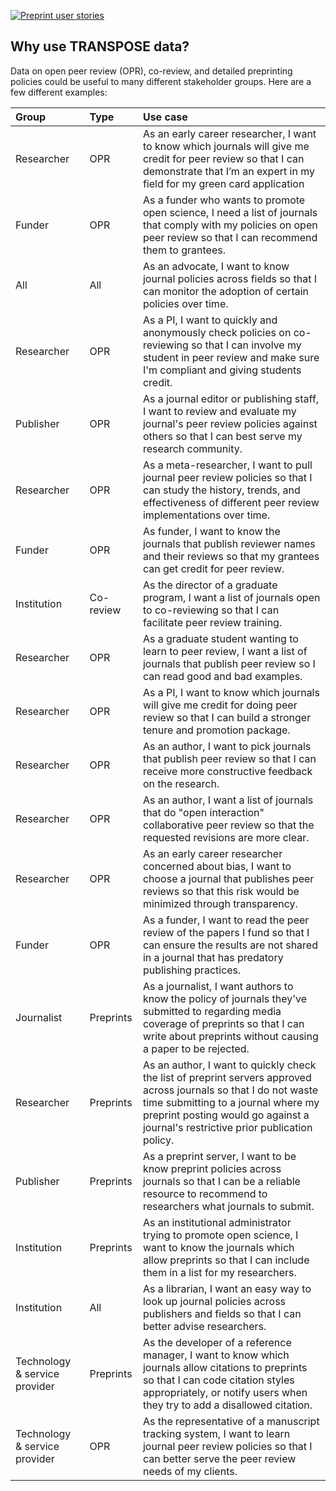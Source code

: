 [![Preprint user stories](transpose-publishing.github.io/images/Preprint-user-stories.png)](https://transpose-publishing.github.io/images/Preprint-user-stories.png)

## Why use TRANSPOSE data?

Data on open peer review (OPR), co-review, and detailed preprinting policies could be useful to many different stakeholder groups. Here are a few different examples:

|Group|Type|Use case|
|:----|:---|:-------|
|Researcher|OPR|As an early career researcher, I want to know which journals will give me credit for peer review so that I can demonstrate that I’m an expert in my field for my green card application|
|Funder|OPR|As a funder who wants to promote open science, I need a list of journals that comply with my policies on open peer review so that I can recommend them to grantees.|
|All|All|As an advocate, I want to know journal policies across fields so that I can monitor the adoption of certain policies over time.|
|Researcher|OPR|As a PI, I want to quickly and anonymously check policies on co-reviewing so that I can involve my student in peer review and make sure I'm compliant and giving students credit.|
|Publisher|OPR|As a journal editor or publishing staff, I want to review and evaluate my journal's peer review policies against others so that I can best serve my research community.|
|Researcher|OPR|As a meta-researcher, I want to pull journal peer review policies so that I can study the history, trends, and effectiveness of different peer review implementations over time.|
|Funder|OPR|As funder, I want to know the journals that publish reviewer names and their reviews so that my grantees can get credit for peer review.|
|Institution|Co-review|As the director of a graduate program, I want a list of journals open to co-reviewing so that I can facilitate peer review training.|
|Researcher|OPR|As a graduate student wanting to learn to peer review, I want a list of journals that publish peer review so I can read good and bad examples.|
|Researcher|OPR|As a PI, I want to know which journals will give me credit for doing peer review so that I can build a stronger tenure and promotion package.|
|Researcher|OPR|As an author, I want to pick journals that publish peer review so that I can receive more constructive feedback on the research.|
|Researcher|OPR|As an author, I want a list of journals that do "open interaction" collaborative peer review so that the requested revisions are more clear.|
|Researcher|OPR|As an early career researcher concerned about bias, I want to choose a journal that publishes peer reviews so that this risk would be minimized through transparency.|
|Funder|OPR|As a funder, I want to read the peer review of the papers I fund so that I can ensure the results are not shared in a journal that has predatory publishing practices.|
|Journalist|Preprints|As a journalist, I want authors to know the policy of journals they've submitted to regarding media coverage of preprints so that I can write about preprints without causing a paper to be rejected.|
|Researcher|Preprints|As an author, I want to quickly check the list of preprint servers approved across journals so that I do not waste time submitting to a journal where my preprint posting would go against a journal's restrictive prior publication policy.|
|Publisher|Preprints|As a preprint server, I want to be know preprint policies across journals so that I can be a reliable resource to recommend to researchers what journals to submit.|
|Institution|Preprints|As an institutional administrator trying to promote open science, I want to know the journals which allow preprints so that I can include them in a list for my researchers.|
|Institution|All|As a librarian, I want an easy way to look up journal policies across publishers and fields so that I can better advise researchers.|
|Technology & service provider|Preprints|As the developer of a reference manager, I want to know which journals allow citations to preprints so that I can code citation styles appropriately, or notify users when they try to add a disallowed citation.|
|Technology & service provider|OPR|As the representative of a manuscript tracking system, I want to learn journal peer review policies so that I can better serve the peer review needs of my clients.|
